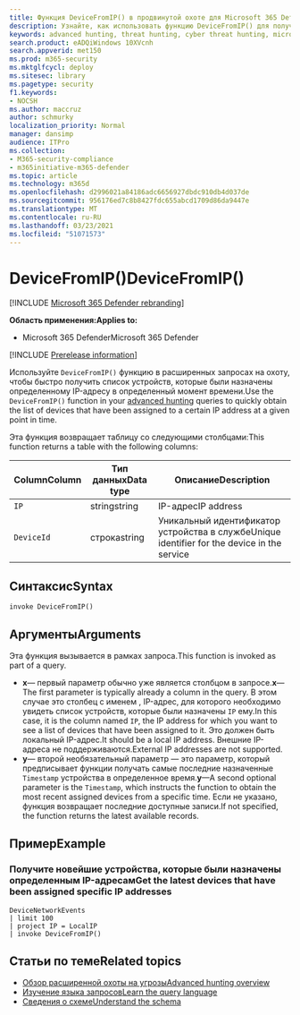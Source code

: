 ```yaml
---
title: Функция DeviceFromIP() в продвинутой охоте для Microsoft 365 Defender
description: Узнайте, как использовать функцию DeviceFromIP() для получения устройств, которые были назначены определенному IP-адресу
keywords: advanced hunting, threat hunting, cyber threat hunting, microsoft threat protection, Microsoft 365, mtp, m365, search, query, telemetry, schema reference, kusto, device, devicefromIP, function, enrichment
search.product: eADQiWindows 10XVcnh
search.appverid: met150
ms.prod: m365-security
ms.mktglfcycl: deploy
ms.sitesec: library
ms.pagetype: security
f1.keywords:
- NOCSH
ms.author: maccruz
author: schmurky
localization_priority: Normal
manager: dansimp
audience: ITPro
ms.collection:
- M365-security-compliance
- m365initiative-m365-defender
ms.topic: article
ms.technology: m365d
ms.openlocfilehash: d2996021a84186adc6656927dbdc910db4d037de
ms.sourcegitcommit: 956176ed7c8b8427fdc655abcd1709d86da9447e
ms.translationtype: MT
ms.contentlocale: ru-RU
ms.lasthandoff: 03/23/2021
ms.locfileid: "51071573"
---
```

# <a name="devicefromip"></a><span data-ttu-id="1845e-104">DeviceFromIP()</span><span class="sxs-lookup"><span data-stu-id="1845e-104">DeviceFromIP()</span></span>

[!INCLUDE [Microsoft 365 Defender rebranding](../includes/microsoft-defender.md)]


<span data-ttu-id="1845e-105">**Область применения:**</span><span class="sxs-lookup"><span data-stu-id="1845e-105">**Applies to:**</span></span>
- <span data-ttu-id="1845e-106">Microsoft 365 Defender</span><span class="sxs-lookup"><span data-stu-id="1845e-106">Microsoft 365 Defender</span></span>


[!INCLUDE [Prerelease information](../includes/prerelease.md)]


<span data-ttu-id="1845e-107">Используйте `DeviceFromIP()` функцию [](advanced-hunting-overview.md) в расширенных запросах на охоту, чтобы быстро получить список устройств, которые были назначены определенному IP-адресу в определенный момент времени.</span><span class="sxs-lookup"><span data-stu-id="1845e-107">Use the `DeviceFromIP()` function in your [advanced hunting](advanced-hunting-overview.md) queries to quickly obtain the list of devices that have been assigned to a certain IP address at a given point in time.</span></span> 

<span data-ttu-id="1845e-108">Эта функция возвращает таблицу со следующими столбцами:</span><span class="sxs-lookup"><span data-stu-id="1845e-108">This function returns a table with the following columns:</span></span>

| <span data-ttu-id="1845e-109">Column</span><span class="sxs-lookup"><span data-stu-id="1845e-109">Column</span></span> | <span data-ttu-id="1845e-110">Тип данных</span><span class="sxs-lookup"><span data-stu-id="1845e-110">Data type</span></span> | <span data-ttu-id="1845e-111">Описание</span><span class="sxs-lookup"><span data-stu-id="1845e-111">Description</span></span> |
|------------|-------------|-------------|
| `IP` | <span data-ttu-id="1845e-112">string</span><span class="sxs-lookup"><span data-stu-id="1845e-112">string</span></span> | <span data-ttu-id="1845e-113">IP-адрес</span><span class="sxs-lookup"><span data-stu-id="1845e-113">IP address</span></span>  |
| `DeviceId` | <span data-ttu-id="1845e-114">строка</span><span class="sxs-lookup"><span data-stu-id="1845e-114">string</span></span> | <span data-ttu-id="1845e-115">Уникальный идентификатор устройства в службе</span><span class="sxs-lookup"><span data-stu-id="1845e-115">Unique identifier for the device in the service</span></span> |


## <a name="syntax"></a><span data-ttu-id="1845e-116">Синтаксис</span><span class="sxs-lookup"><span data-stu-id="1845e-116">Syntax</span></span>

```kusto
invoke DeviceFromIP()
```

## <a name="arguments"></a><span data-ttu-id="1845e-117">Аргументы</span><span class="sxs-lookup"><span data-stu-id="1845e-117">Arguments</span></span>

<span data-ttu-id="1845e-118">Эта функция вызывается в рамках запроса.</span><span class="sxs-lookup"><span data-stu-id="1845e-118">This function is invoked as part of a query.</span></span>

- <span data-ttu-id="1845e-119">**x**— первый параметр обычно уже является столбцом в запросе.</span><span class="sxs-lookup"><span data-stu-id="1845e-119">**x**—The first parameter is typically already a column in the query.</span></span> <span data-ttu-id="1845e-120">В этом случае это столбец с именем , IP-адрес, для которого необходимо увидеть список устройств, которые были назначены `IP` ему.</span><span class="sxs-lookup"><span data-stu-id="1845e-120">In this case, it is the column named `IP`, the IP address for which you want to see a list of devices that have been assigned to it.</span></span> <span data-ttu-id="1845e-121">Это должен быть локальный IP-адрес.</span><span class="sxs-lookup"><span data-stu-id="1845e-121">It should be a local IP address.</span></span> <span data-ttu-id="1845e-122">Внешние IP-адреса не поддерживаются.</span><span class="sxs-lookup"><span data-stu-id="1845e-122">External IP addresses are not supported.</span></span>
- <span data-ttu-id="1845e-123">**y**— второй необязательный параметр — это параметр, который предписывает функции получать самые последние назначенные `Timestamp` устройства в определенное время.</span><span class="sxs-lookup"><span data-stu-id="1845e-123">**y**—A second optional parameter is the `Timestamp`, which instructs the function to obtain the most recent assigned devices from a specific time.</span></span> <span data-ttu-id="1845e-124">Если не указано, функция возвращает последние доступные записи.</span><span class="sxs-lookup"><span data-stu-id="1845e-124">If not specified, the function returns the latest available records.</span></span>

## <a name="example"></a><span data-ttu-id="1845e-125">Пример</span><span class="sxs-lookup"><span data-stu-id="1845e-125">Example</span></span>


### <a name="get-the-latest-devices-that-have-been-assigned-specific-ip-addresses"></a><span data-ttu-id="1845e-126">Получите новейшие устройства, которые были назначены определенным IP-адресам</span><span class="sxs-lookup"><span data-stu-id="1845e-126">Get the latest devices that have been assigned specific IP addresses</span></span>

```kusto
DeviceNetworkEvents 
| limit 100 
| project IP = LocalIP 
| invoke DeviceFromIP()
```

## <a name="related-topics"></a><span data-ttu-id="1845e-127">Статьи по теме</span><span class="sxs-lookup"><span data-stu-id="1845e-127">Related topics</span></span>
- [<span data-ttu-id="1845e-128">Обзор расширенной охоты на угрозы</span><span class="sxs-lookup"><span data-stu-id="1845e-128">Advanced hunting overview</span></span>](advanced-hunting-overview.md)
- [<span data-ttu-id="1845e-129">Изучение языка запросов</span><span class="sxs-lookup"><span data-stu-id="1845e-129">Learn the query language</span></span>](advanced-hunting-query-language.md)
- [<span data-ttu-id="1845e-130">Сведения о схеме</span><span class="sxs-lookup"><span data-stu-id="1845e-130">Understand the schema</span></span>](advanced-hunting-schema-tables.md)
